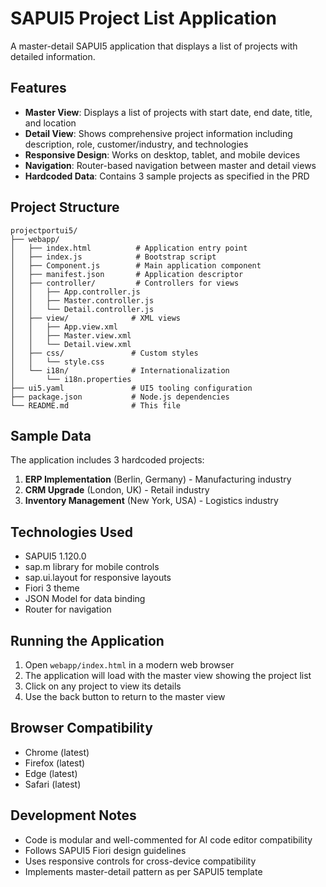 # SAPUI5 Project List Application

A master-detail SAPUI5 application that displays a list of projects with detailed information.

## Features

- **Master View**: Displays a list of projects with start date, end date, title, and location
- **Detail View**: Shows comprehensive project information including description, role, customer/industry, and technologies
- **Responsive Design**: Works on desktop, tablet, and mobile devices
- **Navigation**: Router-based navigation between master and detail views
- **Hardcoded Data**: Contains 3 sample projects as specified in the PRD

## Project Structure

```
projectportui5/
├── webapp/
│   ├── index.html          # Application entry point
│   ├── index.js            # Bootstrap script
│   ├── Component.js        # Main application component
│   ├── manifest.json       # Application descriptor
│   ├── controller/         # Controllers for views
│   │   ├── App.controller.js
│   │   ├── Master.controller.js
│   │   └── Detail.controller.js
│   ├── view/              # XML views
│   │   ├── App.view.xml
│   │   ├── Master.view.xml
│   │   └── Detail.view.xml
│   ├── css/               # Custom styles
│   │   └── style.css
│   └── i18n/              # Internationalization
│       └── i18n.properties
├── ui5.yaml               # UI5 tooling configuration
├── package.json           # Node.js dependencies
└── README.md              # This file
```

## Sample Data

The application includes 3 hardcoded projects:

1. **ERP Implementation** (Berlin, Germany) - Manufacturing industry
2. **CRM Upgrade** (London, UK) - Retail industry  
3. **Inventory Management** (New York, USA) - Logistics industry

## Technologies Used

- SAPUI5 1.120.0
- sap.m library for mobile controls
- sap.ui.layout for responsive layouts
- Fiori 3 theme
- JSON Model for data binding
- Router for navigation

## Running the Application

1. Open `webapp/index.html` in a modern web browser
2. The application will load with the master view showing the project list
3. Click on any project to view its details
4. Use the back button to return to the master view

## Browser Compatibility

- Chrome (latest)
- Firefox (latest)
- Edge (latest)
- Safari (latest)

## Development Notes

- Code is modular and well-commented for AI code editor compatibility
- Follows SAPUI5 Fiori design guidelines
- Uses responsive controls for cross-device compatibility
- Implements master-detail pattern as per SAPUI5 template
